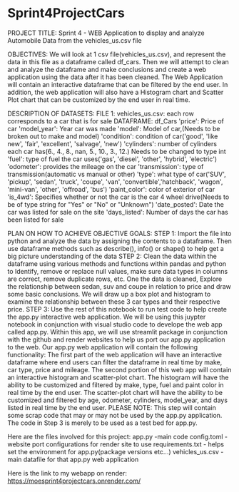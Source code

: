 # Sprint4ProjectCars

PROJECT TITLE:
Sprint 4 - WEB Application to display and analyze Automobile Data from the vehicles_us.csv file

OBJECTIVES:
We will look at 1 csv file(vehicles_us.csv), and represent the data in this file as a dataframe called df_cars. Then we will attempt to clean and analyze the dataframe and make conclusions and create a web application using the data after it has been cleaned. The Web Application will contain an interactive dataframe that can be filtered by the end user. In addition, the web application will also have a Histogram chart and Scatter Plot chart that can be customized by the end user in real time.

DESCRIPTION OF DATASETS:
FILE 1: vehicles_us.csv: each row corresponds to a car that is for sale
DATAFRAME: df_Cars
'price': Price of car
'model_year': Year car was made
'model': Model of car,(Needs to be broken out to make and model)
'condition': condition of car('good', 'like new', 'fair', 'excellent', 'salvage', 'new')
'cylinders': number of cylinders each car has(6., 4., 8., nan, 5., 10., 3., 12.) Needs to be changed to type int
'fuel': type of fuel the car uses('gas', 'diesel', 'other', 'hybrid', 'electric')
'odometer': provides the mileage on the car
'transmission': type of transmission(automatic vs manual or other)
'type': what type of car('SUV', 'pickup', 'sedan', 'truck', 'coupe', 'van', 'convertible','hatchback', 'wagon', 'mini-van', 'other', 'offroad', 'bus')
'paint_color': color of exterior of car
'is_4wd': Specifies whether or not the car is the car 4 wheel drive(Needs to be of type string for "Yes" or "No" or "Unknown")
'date_posted': Date the car was listed for sale on the site
'days_listed': Number of days the car has been listed for sale

PLAN ON HOW TO ACHIEVE OBJECTIVE GOALS:
STEP 1: Import the file into python and analyze the data by assigning the contents to a dataframe. Then use dataframe methods such as describe(), info() or shape() to help get a big picture understanding of the data
STEP 2: Clean the data within the dataframe using various methods and functions within pandas and python to Identify, remove or replace null values, make sure data types in columns are correct, remove duplicate rows, etc. One the data is cleaned, Explore the relationship between sedan, suv and coupe in relation to price and draw some basic conclusions. We will draw up a box plot and histogram to examine the relationship between these 3 car types and their respective price.
STEP 3: Use the rest of this notebook to run test code to help create the app.py interactive web application. We will be using this juypter notebook in conjunction with visual studio code to develope the web app called app.py. Within this app, we will use streamlit package in conjunction with the github and render websites to help us port our app.py application to the web. Our app.py web application will contain the following functionality:
The first part of the web application will have an interactive dataframe where end users can filter the dataframe in real time by make, car type, price and mileage. The second portion of this web app will contain an interactive histogram and scatter-plot chart. The histogram will have the ability to be customized and filtered by make, type, fuel and paint color in real time by the end user. The scatter-plot chart will have the ability to be customized and filtered by age, odometer, cylinders, model_year, and days listed in real time by the end user.
PLEASE NOTE: This step will contain some scrap code that may or may not be used by the app.py application. The code in Step 3 is merely to be used as a test bed for app.py.

Here are the files involved for this project:
app.py -main code
config.toml -website port configurations for render site to use
requirements.txt - helps set the environment for app.py(package versions etc...)
vehicles_us.csv - main datafile for that app.py web application

Here is the link to my webapp on render: https://moesprint4projectcars.onrender.com/
